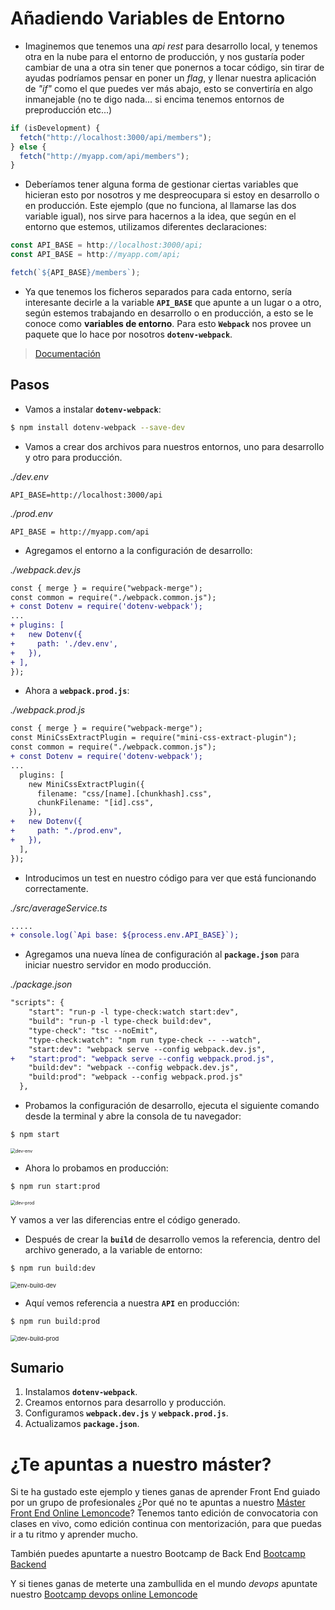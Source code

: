 # Añadiendo Variables de Entorno

- Imaginemos que tenemos una _api rest_ para desarrollo local, y tenemos otra en la nube para el entorno de producción, y nos gustaría poder cambiar de una a otra sin tener que ponernos a tocar código, sin tirar de ayudas podríamos pensar en poner un _flag_, y llenar nuestra aplicación de _"if"_ como el que puedes ver más abajo, esto se convertiría en algo inmanejable (no te digo nada... si encima tenemos entornos de preproducción etc...)

```javascript
if (isDevelopment) {
  fetch("http://localhost:3000/api/members");
} else {
  fetch("http://myapp.com/api/members");
}
```

- Deberíamos tener alguna forma de gestionar ciertas variables que hicieran esto por nosotros y me despreocupara si estoy en desarrollo o en producción. Este ejemplo (que no funciona, al llamarse las dos variable igual), nos sirve para hacernos a la idea, que según en el entorno que estemos, utilizamos diferentes declaraciones:

```javascript
const API_BASE = http://localhost:3000/api;
const API_BASE = http://myapp.com/api;

fetch(`${API_BASE}/members`);

```

- Ya que tenemos los ficheros separados para cada entorno, sería interesante decirle a la variable **`API_BASE`** que apunte a un lugar o a otro, según estemos trabajando en desarrollo o en producción, a esto se le conoce como **variables de entorno**. Para esto **`Webpack`** nos provee un paquete que lo hace por nosotros **`dotenv-webpack`**.

> [Documentación](https://www.npmjs.com/package/dotenv-webpack)

## Pasos

- Vamos a instalar **`dotenv-webpack`**:

```bash
$ npm install dotenv-webpack --save-dev
```

- Vamos a crear dos archivos para nuestros entornos, uno para desarrollo y otro para producción.

_./dev.env_

```env
API_BASE=http://localhost:3000/api
```

_./prod.env_

```env
API_BASE = http://myapp.com/api
```

- Agregamos el entorno a la configuración de desarrollo:

_./webpack.dev.js_

```diff
const { merge } = require("webpack-merge");
const common = require("./webpack.common.js");
+ const Dotenv = require('dotenv-webpack');
...
+ plugins: [
+   new Dotenv({
+     path: './dev.env',
+   }),
+ ],
});
```

- Ahora a **`webpack.prod.js`**:

_./webpack.prod.js_

```diff
const { merge } = require("webpack-merge");
const MiniCssExtractPlugin = require("mini-css-extract-plugin");
const common = require("./webpack.common.js");
+ const Dotenv = require('dotenv-webpack');
...
  plugins: [
    new MiniCssExtractPlugin({
      filename: "css/[name].[chunkhash].css",
      chunkFilename: "[id].css",
    }),
+   new Dotenv({
+     path: "./prod.env",
+   }),
  ],
});
```

- Introducimos un test en nuestro código para ver que está funcionando correctamente.

_./src/averageService.ts_

```diff
.....
+ console.log(`Api base: ${process.env.API_BASE}`);
```

- Agregamos una nueva línea de configuración al **`package.json`** para iniciar nuestro servidor en modo producción.

_./package.json_

```diff
"scripts": {
    "start": "run-p -l type-check:watch start:dev",
    "build": "run-p -l type-check build:dev",
    "type-check": "tsc --noEmit",
    "type-check:watch": "npm run type-check -- --watch",
    "start:dev": "webpack serve --config webpack.dev.js",
+   "start:prod": "webpack serve --config webpack.prod.js",
    "build:dev": "webpack --config webpack.dev.js",
    "build:prod": "webpack --config webpack.prod.js"
  },
```

- Probamos la configuración de desarrollo, ejecuta el siguiente comando desde la terminal y abre la consola de tu navegador:

```bash
$ npm start
```

<img src="./content/dev-env.PNG" alt="dev-env" style="zoom:50%;" />

- Ahora lo probamos en producción:

```bash
$ npm run start:prod
```

<img src="./content/dev-prod.PNG" alt="dev-prod" style="zoom:50%;" />

Y vamos a ver las diferencias entre el código generado.

- Después de crear la **`build`** de desarrollo vemos la referencia, dentro del archivo generado, a la variable de entorno:

```bash
$ npm run build:dev
```

<img src="./content/env-build-dev.png" alt="env-build-dev" style="zoom:67%;" />

- Aquí vemos referencia a nuestra **`API`** en producción:

```bash
$ npm run build:prod
```

<img src="./content/dev-build-prod.png" alt="dev-build-prod" style="zoom:67%;" />

## Sumario

1. Instalamos **`dotenv-webpack`**.
2. Creamos entornos para desarrollo y producción.
3. Configuramos **`webpack.dev.js`** y **`webpack.prod.js`**.
4. Actualizamos **`package.json`**.

# ¿Te apuntas a nuestro máster?

Si te ha gustado este ejemplo y tienes ganas de aprender Front End
guiado por un grupo de profesionales ¿Por qué no te apuntas a
nuestro [Máster Front End Online Lemoncode](https://lemoncode.net/master-frontend#inicio-banner)? Tenemos tanto edición de convocatoria
con clases en vivo, como edición continua con mentorización, para
que puedas ir a tu ritmo y aprender mucho.

También puedes apuntarte a nuestro Bootcamp de Back End [Bootcamp Backend](https://lemoncode.net/bootcamp-backend#inicio-banner)

Y si tienes ganas de meterte una zambullida en el mundo _devops_
apuntate nuestro [Bootcamp devops online Lemoncode](https://lemoncode.net/bootcamp-devops#bootcamp-devops/inicio)
